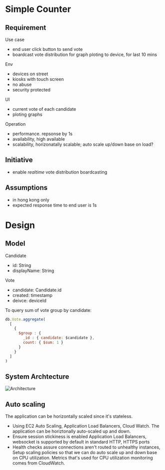 # Simple Counter

## Requirement

Use case
- end user click button to send vote
- boardcast vote distribution for graph ploting to device, for last 10 mins 

Env
- devices on street
- kiosks with touch screen
- no abuse
- security protected

UI
- current vote of each candidate
- ploting graphs 

Operation
- performance. repsonse by 1s
- availability, high available
- scalability, horizonatally scalable; auto scale up/down base on load?

## Initiative

- enable *realtime* vote distribution boardcasting

## Assumptions

- in hong kong only
- expected response time to end user is 1s


# Design

## Model

Candidate
- id: String
- displayName: String

Vote
- candidate: Candidate.id 
- created: timestamp
- deivce: deviceId

To query sum of vote group by candidate:
```js
db.Vote.aggregate(
  [
    {
      $group : {
        _id : { candidate: $candidate },
        count: { $sum: 1 }
      }
    }
  ]
)
```




## System Archtecture

![Architecture](https://www.planttext.com/plantuml/img/TPJ1Rjim38RlVWgUkwP1i5lH5KsJmzgbG04Fwo7eWPOPMxCY6XATB7lwKRRJfcZccwXVvCzFbE-YO91kwxBCSqcmS9Qym3e3k2bkVrYEpRnjdJKebltDjBZDNbKf1C5MjG1lO3sSUTKZdOLlyFtdqsgwoFFfOwwXAc1RG-jOW7nbFQa2bb-lVaVT39qNkqsX8l0-KiZ8bv3IPraMo0ZwoX6iYgEX5MC9z-ZG6mhdtQoAv6G2WJknleA7PsZHD2HGO2HW3v6xO6ZoyFobvI3Ggx4JXcXGgwcD7GN0jeMkdPQyzr0SmANAfYRJd7ZiaUM3VWqmU1pN_y7cQ3Fu76J9QwhqnYPoydfb-GEULEWnxokGtsbW_fB3olhkJy9OSx1_sGkwlWKij8lAxiY3OUyLeqrTYpMDreZnf84I1Niiom5nty0J-ufXBWxZUSJB4V62dHkonsjOe2-jvgDB-9Lo9q4NqmriqMD5PG_M6e8D1zXpQ3JN9c5LpQWcC0f3fUOzCsXU4BH3MwOBKO-d5AdAfUBeuyEb3J2Fs46lL7D6u6AyqnP5AFWq187GzN1tgJTz1HAXO0obmIX7HnUcPexAiTRUtU5jWfpTMb6RZUUzexAYX6Lv3qAczkouEa1irN_ejXUd8tqwCBDtuF1vP60ahz_u92UJz0wkuOMAOKOoNMfmF7kwCOPqSrba7sIpCxhPKPZTgLNz5Vm3)


## Auto scaling

The application can be horizontally scaled since it's stateless. 

- Using EC2 Auto Scaling, Application Load Balancers, Cloud Watch. The application can be horiztonally auto-scaled up and down.
- Ensure session stickiness is enabled Application Load Balancers, websocket is supported by default in standard HTTP, HTTPS ports
- Health checks assure connections aren't routed to unhealthy instances, Setup scaling policies so that we can do auto scale up and down base on CPU utilization. Metrics that's used for CPU utilization monitoring comes from CloudWatch.

